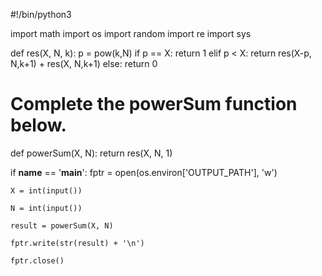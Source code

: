 #!/bin/python3

import math
import os
import random
import re
import sys

def res(X, N, k):
    p = pow(k,N)
    if p == X:
        return 1
    elif p < X:
        return res(X-p, N,k+1) + res(X, N,k+1)
    else:
        return 0

# Complete the powerSum function below.
def powerSum(X, N):
    return res(X, N, 1)

if __name__ == '__main__':
    fptr = open(os.environ['OUTPUT_PATH'], 'w')

    X = int(input())

    N = int(input())

    result = powerSum(X, N)

    fptr.write(str(result) + '\n')

    fptr.close()
